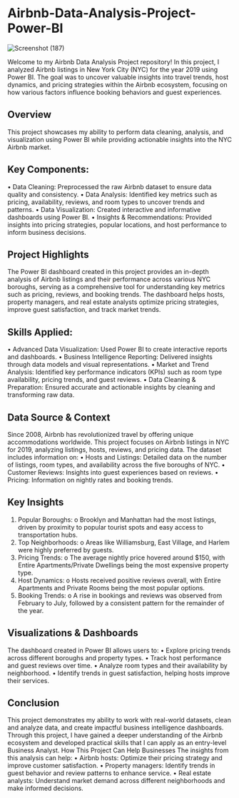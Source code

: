 # Airbnb-Data-Analysis-Project-Power-BI
![Screenshot (187)](https://github.com/user-attachments/assets/6d511727-61ad-49b9-abd0-605e70ee0804)


Welcome to my Airbnb Data Analysis Project repository! In this project, I analyzed Airbnb listings in New York City (NYC) for the year 2019 using Power BI. The goal was to uncover valuable insights into travel trends, host dynamics, and pricing strategies within the Airbnb ecosystem, focusing on how various factors influence booking behaviors and guest experiences.
## Overview
This project showcases my ability to perform data cleaning, analysis, and visualization using Power BI while providing actionable insights into the NYC Airbnb market.

## Key Components:
•	Data Cleaning: Preprocessed the raw Airbnb dataset to ensure data quality and consistency.
•	Data Analysis: Identified key metrics such as pricing, availability, reviews, and room types to uncover trends and patterns.
•	Data Visualization: Created interactive and informative dashboards using Power BI.
•	Insights & Recommendations: Provided insights into pricing strategies, popular locations, and host performance to inform business decisions.

## Project Highlights
The Power BI dashboard created in this project provides an in-depth analysis of Airbnb listings and their performance across various NYC boroughs, serving as a comprehensive tool for understanding key metrics such as pricing, reviews, and booking trends. The dashboard helps hosts, property managers, and real estate analysts optimize pricing strategies, improve guest satisfaction, and track market trends.

## Skills Applied:
•	Advanced Data Visualization: Used Power BI to create interactive reports and dashboards.
•	Business Intelligence Reporting: Delivered insights through data models and visual representations.
•	Market and Trend Analysis: Identified key performance indicators (KPIs) such as room type availability, pricing trends, and guest reviews.
•	Data Cleaning & Preparation: Ensured accurate and actionable insights by cleaning and transforming raw data.

## Data Source & Context
Since 2008, Airbnb has revolutionized travel by offering unique accommodations worldwide. This project focuses on Airbnb listings in NYC for 2019, analyzing listings, hosts, reviews, and pricing data. The dataset includes information on:
•	Hosts and Listings: Detailed data on the number of listings, room types, and availability across the five boroughs of NYC.
•	Customer Reviews: Insights into guest experiences based on reviews.
•	Pricing: Information on nightly rates and booking trends.

## Key Insights
1.	Popular Boroughs:
o	Brooklyn and Manhattan had the most listings, driven by proximity to popular tourist spots and easy access to transportation hubs.
2.	Top Neighborhoods:
o	Areas like Williamsburg, East Village, and Harlem were highly preferred by guests.
3.	Pricing Trends:
o	The average nightly price hovered around $150, with Entire Apartments/Private Dwellings being the most expensive property type.
4.	Host Dynamics:
o	Hosts received positive reviews overall, with Entire Apartments and Private Rooms being the most popular options.
5.	Booking Trends:
o	A rise in bookings and reviews was observed from February to July, followed by a consistent pattern for the remainder of the year.

## Visualizations & Dashboards
The dashboard created in Power BI allows users to:
•	Explore pricing trends across different boroughs and property types.
•	Track host performance and guest reviews over time.
•	Analyze room types and their availability by neighborhood.
•	Identify trends in guest satisfaction, helping hosts improve their services.

## Conclusion
This project demonstrates my ability to work with real-world datasets, clean and analyze data, and create impactful business intelligence dashboards. Through this project, I have gained a deeper understanding of the Airbnb ecosystem and developed practical skills that I can apply as an entry-level Business Analyst.
How This Project Can Help Businesses
The insights from this analysis can help:
•	Airbnb hosts: Optimize their pricing strategy and improve customer satisfaction.
•	Property managers: Identify trends in guest behavior and review patterns to enhance service.
•	Real estate analysts: Understand market demand across different neighborhoods and make informed decisions.

